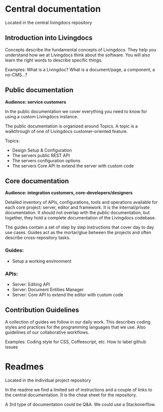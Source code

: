 # Central documentation

Located in the central livingdocs repository


## Introduction into Livingdocs

Concepts describe the fundamental concepts of Livingdocs. They help you understand how we at Livingdocs think about the software. You will also learn the right words to describe specific things.


Examples:
What is a Livingdoc?
What is a document/page, a component, a no-CMS…?

## Public documentation
**Audience: service customers**

In the public documentation we cover everything you need to know for using a custom Livingdocs instance.

The public documentation is organized around Topics. A topic is a walkthrough of one of Livingdocs customer-oriented feature.

Topics:
- Design Setup & Configuration
- The servers public REST API
- The servers configuration options
- The servers Core API to extend the server with custom code

## Core documentation
**Audience: integration customers, core-developers/designers**

Detailed inventory of APIs, configurations, tools and operations available for each core project: server, editor and framework. It is the internal/private documentation. It should not overlap with the public documentation, but together, they hold a complete documentation of the Livingdocs codebase.

The guides contain a set of step by step instructions that cover day to day use cases. Guides act as the mortar/glue between the projects and often describe cross-repository tasks.


### Guides:

- Setup a working environment

### APIs:

- Server: Editing API
- Server: Document Entities Manager
- Server: Core API to extend the editor with custom code

## Contribution Guidelines

A collection of guides we follow in our daily work. This describes coding styles and practices for the programming languages that we use. Also guidelines of our collaborative workflows.

Examples:
Coding style for CSS, Coffeescript, etc.
How to label github issues

# Readmes

Located in the individual project repository


In the readme we find a limited set of instructions and a couple of links to the central documentation. It is the cheat sheet for the repository.



A 3rd type of documentation could be Q&A. We could use a Stackoverflow.

